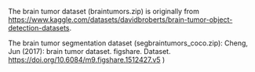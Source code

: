 The brain tumor dataset (braintumors.zip) is originally from https://www.kaggle.com/datasets/davidbroberts/brain-tumor-object-detection-datasets.

The brain tumor segmentation dataset (segbraintumors_coco.zip): Cheng, Jun (2017): brain tumor dataset. figshare. Dataset. https://doi.org/10.6084/m9.figshare.1512427.v5 )
